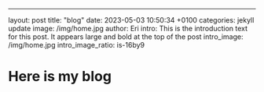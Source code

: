 ---
layout: post
title: "blog"
date: 2023-05-03 10:50:34 +0100
categories: jekyll update
image: /img/home.jpg
author: Eri
intro: This is the introduction text for this post. It appears large and bold at the top of the post
intro_image: /img/home.jpg
intro_image_ratio: is-16by9
# Here is my blog 